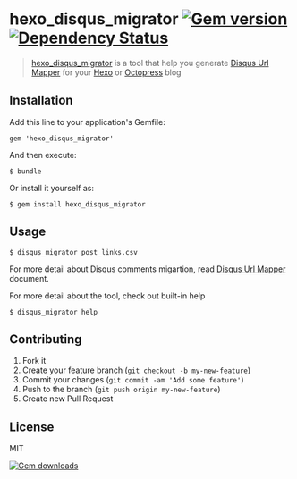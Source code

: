 hexo_disqus_migrator [![Gem version][gem-image]][gem-url] [![Dependency Status][depstat-image]][depstat-url]
===============

> [hexo_disqus_migrator] is a tool that help you generate [Disqus Url Mapper] for your [Hexo] or [Octopress] blog

## Installation

Add this line to your application's Gemfile:

    gem 'hexo_disqus_migrator'

And then execute:

    $ bundle

Or install it yourself as:

    $ gem install hexo_disqus_migrator

## Usage

    $ disqus_migrator post_links.csv

For more detail about Disqus comments migartion, read [Disqus Url Mapper] document.

For more detail about the tool, check out built-in help
    
    $ disqus_migrator help

## Contributing

1. Fork it
2. Create your feature branch (`git checkout -b my-new-feature`)
3. Commit your changes (`git commit -am 'Add some feature'`)
4. Push to the branch (`git push origin my-new-feature`)
5. Create new Pull Request

## License
MIT

[![Gem downloads][gem-downloads]][gem-url]

[gem-image]: http://img.shields.io/gem/v/hexo_disqus_migrator.svg?style=flat
[gem-url]: http://rubygems.org/gems/hexo_disqus_migrator
[gem-downloads]: http://img.shields.io/gem/dtv/hexo_disqus_migrator.svg?style=flat

[depstat-url]: https://gemnasium.com/timnew/hexo_disqus_migrator
[depstat-image]: http://img.shields.io/gemnasium/timnew/hexo_disqus_migrator.svg?style=flat

[hexo_disqus_migrator]: https://github.com/timnew/hexo_disqus_migrator
[Disqus Url Mapper]: https://help.disqus.com/customer/portal/articles/912757-url-mapper
[Hexo]: http://hexo.io/
[Octopress]: http://octopress.org/


